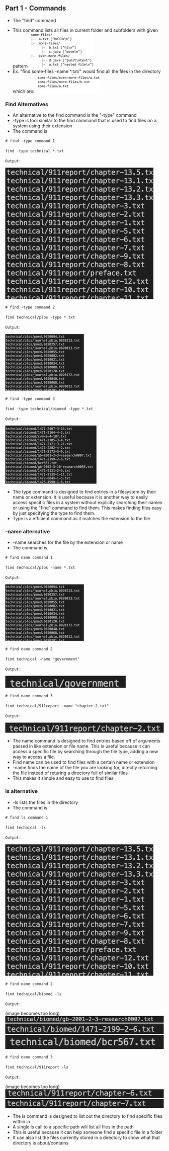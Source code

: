 ## Part 1 - Commands
- The "find" command
* This command lists all files in current folder and subfolders with given pattern
![Image](files.png)
* Ex. "find some-files -name *.txt/" would find all the files in the directory which are:
![Image](filesoutput.png)


### Find Alternatives
* An alternative to the find command is the "-type" command
* -type is tool similar to the find command that is used to find files on a system using their extension
* The command is

``` 
# find -type command 1

find -type technical *.txt

Output: 
```
![Image](eport1.png)

``` 
# find -type command 2

find technical/plos -type *.txt

Output: 
```
![Image](plos.png)



``` 
# find -type command 3

find -type technical/biomed -type *.txt 

Output: 
```

![Image](biomed.png)




* The type command is designed to find entries in a filesystem by their name or extension. It is useful because it is another way to easily access specific files in a system without explicity searching their names or using the "find" command to find them. This makes finding files easy by just specifying the type to find them.
* Type is a efficient command as it matches the extension to the file

### -name alternative
* -name searches for the file by the extension or name
* The command is 

``` 
# find name command 1

find technical/plos -name *.txt 

Output: 
```
![Image](plos.png)

``` 
# find name command 2

find technical -name "government" 

Output: 
```
![Image](gov.png)

``` 
# find name command 3

find technical/911report -name "chapter-2.txt" 

Output: 
```
![Image](chap2.png)



* The name command is designed to find entries based off of arguments passed in like extension or file name. This is useful because it can access a specific file by searching through the file type, adding a new way to access a file. 
* Find name can be used to find files with a certain name or extension
* -name finds the name of the file you are looking for, directly returning the file instead of returing a directory full of similar files
* This makes it simple and easy to use to find files



### ls alternative 
* -ls lists the files in the directory 
* The command is

``` 
# find ls command 1

find technical -ls 

Output: 
```
![Image](eport1.png)

``` 
# find name command 2

find technical/biomed -ls 

Output: 
```
(image becomes too long)
![Image](bio1.png)
![Image](bio2.png)
![Image](bio3.png)

``` 
# find name command 3

find technical/911report -ls  

Output: 
```
(image becomes too long)
![Image](chap6.png)
![Image](chap7.png)


* The ls command is designed to list out the directory to find specific files within in
* A single ls call to a specific path will list all files in the path
* This is useful because it can help someone find a specific file in a folder
* It can also list the files currently stored in a directory to show what that directory is about/contains


